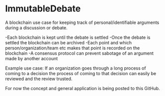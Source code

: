 # ImmutableDebate
A blockchain use case for keeping track of personal/identifiable arguments during a discussion or debate.

-Each blockchain is kept until the debate is settled
-Once the debate is settled the blockchain can be archived
-Each point and which person/organization/team etc makes that point is recorded on the blockchain
-A consensus protocol can prevent sabotage of an argument made by another account

Example use case: If an organization goes through a long process of coming to a decision the process of coming to that decision
can easily be reviewed and the review trusted.

For now the concept and general application is being posted to this GitHub.

